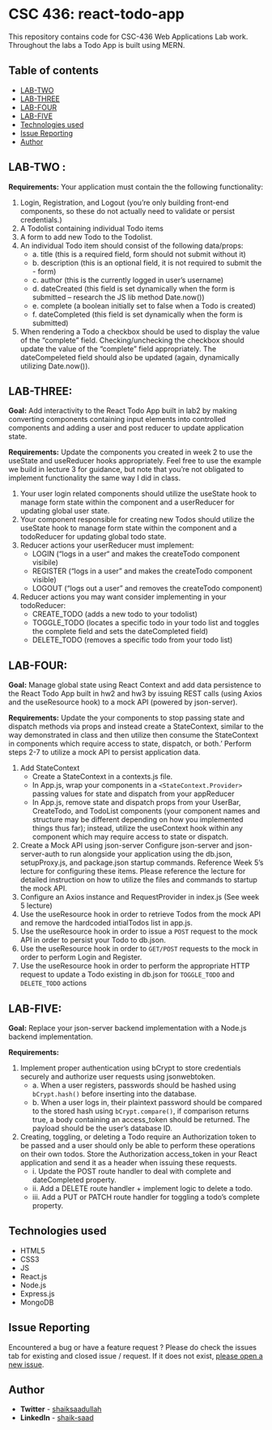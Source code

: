 # CSC 436: react-todo-app
This repository contains code for CSC-436 Web Applications Lab work. Throughout the labs a Todo App is built using MERN. 
## **Table of contents**

- [LAB-TWO](#lab-two)
- [LAB-THREE](#lab-three)
- [LAB-FOUR](#lab-four)
- [LAB-FIVE](#lab-five)
- [Technologies used](#technologies-used)
- [Issue Reporting](#issue-reporting)
- [Author](#author)


## **LAB-TWO** : 
**Requirements:**
Your application must contain the the following functionality:
1. Login, Registration, and Logout (you’re only building front-end components, so these do
not actually need to validate or persist credentials.)
2. A Todolist containing individual Todo items
3. A form to add new Todo to the Todolist.
4. An individual Todo item should consist of the following data/props:
    - a. title (this is a required field, form should not submit without it)
    - b. description (this is an optional field, it is not required to submit the - form)
    - c. author (this is the currently logged in user’s username)
    - d. dateCreated (this field is set dynamically when the form is submitted – research the JS lib method Date.now())
    - e. complete (a boolean initially set to false when a Todo is created)
    - f. dateCompleted (this field is set dynamically when the form is submitted)
5. When rendering a Todo a checkbox should be used to display the value of the “complete”
field. Checking/unchecking the checkbox should update the value of the “complete” field
appropriately. The dateCompeleted field should also be updated (again, dynamically
utilizing Date.now()).

## **LAB-THREE**:
**Goal:** Add interactivity to the React Todo App built in lab2 by making converting components containing input elements into controlled components and adding a user and post reducer to update application state.

**Requirements:**
Update the components you created in week 2 to use the useState and useReducer hooks
appropriately. Feel free to use the example we build in lecture 3 for guidance, but note that
you’re not obligated to implement functionality the same way I did in class.
1. Your user login related components should utilize the useState hook to manage form
state within the component and a userReducer for updating global user state.
2. Your component responsible for creating new Todos should utilize the useState hook
to manage form state within the component and a todoReducer for updating global
todo state.
3. Reducer actions your userReducer must implement:
    - LOGIN (“logs in a user“ and makes the createTodo component visibile)
    - REGISTER (“logs in a user” and makes the createTodo component visible)
    - LOGOUT (“logs out a user” and removes the createTodo component)
4. Reducer actions you may want consider implementing in your todoReducer:
    - CREATE_TODO (adds a new todo to your todolist)
    - TOGGLE_TODO (locates a specific todo in your todo list and toggles the complete
    field and sets the dateCompleted field)
    - DELETE_TODO (removes a specific todo from your todo list)


## **LAB-FOUR**:
**Goal:** 
Manage global state using React Context and add data persistence to the React Todo
App built in hw2 and hw3 by issuing REST calls (using Axios and the useResource hook) to a
mock API (powered by json-server).

**Requirements:**
Update the your components to stop passing state and dispatch methods via props and
instead create a StateContext, similar to the way demonstrated in class and then utilize then
consume the StateContext in components which require access to state, dispatch, or both.’
Perform steps 2-7 to utilize a mock API to persist application data.
1. Add StateContext
    - Create a StateContext in a contexts.js file.
    - In App.js, wrap your components in a `<StateContext.Provider>` passing values for
    state and dispatch from your appReducer
    - In App.js, remove state and dispatch props from your UserBar, CreateTodo, and
    TodoList components (your component names and structure may be different
    depending on how you implemented things thus far); instead, utilize the
    useContext hook within any component which may require access to state or
    dispatch.
2. Create a Mock API using json-server
Configure json-server and json-server-auth to run alongside your application using
the db.json, setupProxy.js, and package.json startup commands. Reference Week 5’s
lecture for configuring these items.
Please reference the lecture for detailed instruction on how to utilize the files and
commands to startup the mock API.
3. Configure an Axios instance and RequestProvider in index.js (See week 5 lecture)
4. Use the useResource hook in order to retrieve Todos from the mock API and
remove the hardcoded intialTodos list in app.js. 
5. Use the useResource hook in order to issue a `POST` request to the mock API in
order to persist your Todo to db.json. 
6. Use the useResource hook in order to `GET/POST` requests to the mock in order to perform Login and Register. 
7. Use the useResource hook in order to perform the appropriate HTTP request to
update a Todo existing in db.json for `TOGGLE_TODO` and `DELETE_TODO` actions

## **LAB-FIVE**:
**Goal:** 
Replace your json-server backend implementation with a Node.js backend implementation. 

**Requirements:**
1. Implement proper authentication using bCrypt to store credentials securely and
authorize user requests using jsonwebtoken.
    - a. When a user registers, passwords should be hashed using `bCrypt.hash()`
before inserting into the database.
    - b. When a user logs in, their plaintext password should be compared to the
stored hash using `bCrypt.compare()`, if comparison returns true, a body containing an access_token should be returned. The payload should be the user’s database ID.
2. Creating, toggling, or deleting a Todo require an Authorization token to be passed and a user should only be able to perform these operations on their own todos. Store the Authorization access_token in your React application and send it as a header when issuing these requests.
    - i. Update the POST route handler to deal with complete and dateCompleted property.
    - ii. Add a DELETE route handler + implement logic to delete a todo.
    - iii. Add a PUT or PATCH route handler for toggling a todo’s complete
property.


## **Technologies used**

- HTML5
- CSS3
- JS
- React.js
- Node.js
- Express.js
- MongoDB

## **Issue Reporting**

Encountered a bug or have a feature request ? Please do check the issues tab for existing and closed issue / request. If it does not exist, [please open a new issue](https://github.com/shaik-saad/CSC-436-react-todo-app/issues).

## **Author**

- **Twitter** - [shaiksaadullah](https://twitter.com/shaiksaadullah)
- **LinkedIn** - [shaik-saad](https://www.linkedin.com/in/shaik-saad)

